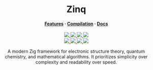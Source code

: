 <h1 align="center">Zinq</h1>

<h4 align="center">
  <a href="https://github.com/tjira/zinq#features">Features</a>
  ·
  <a href="https://github.com/tjira/zinq#compilation">Compilation</a>
  ·
  <a href="https://tjira.github.io/zinq/">Docs</a>
</h4>

<p align="center">
    <a href="https://github.com/tjira/zinq/pulse">
        <img src="https://img.shields.io/github/last-commit/tjira/zinq?style=for-the-badge"/>
    </a>
    <a href="https://github.com/tjira/zinq/blob/master/LICENSE.md">
        <img src="https://img.shields.io/github/license/tjira/zinq?style=for-the-badge"/>
    </a>
    <a href="https://github.com/tjira/zinq/actions/workflows/test.yml">
        <img src="https://img.shields.io/github/actions/workflow/status/tjira/zinq/test.yml?style=for-the-badge&label=test"/>
    </a>
    <a href="https://github.com/tjira/zinq/releases/latest">
        <img src="https://img.shields.io/github/v/release/tjira/zinq?display_name=tag&style=for-the-badge"/>
    </a>
    <br>
    <a href="https://github.com/tjira/zinq">
        <img src="https://img.shields.io/github/languages/code-size/tjira/zinq?style=for-the-badge"/>
    </a>
    <a href="https://github.com/tjira/zinq">
        <img src="https://https://img.shields.io/endpoint?url=https://ghloc.vercel.app/api/tjira/zinq/badge?filter=.zig$&style=for-the-badge&format=human"/>
    </a>
    <a href="https://github.com/tjira/zinq/stargazers">
        <img src="https://img.shields.io/github/stars/tjira/zinq?style=for-the-badge"/>
    </a>
    <a href="https://github.com/tjira/zinq/releases/latest">
        <img src="https://img.shields.io/github/downloads/tjira/zinq/total?style=for-the-badge"/>
    </a>
</p>

<p align="center">
A modern Zig framework for electronic structure theory, quantum chemistry, and mathematical algorithms. It prioritizes simplicity over complexity and readability over speed.
</p>
